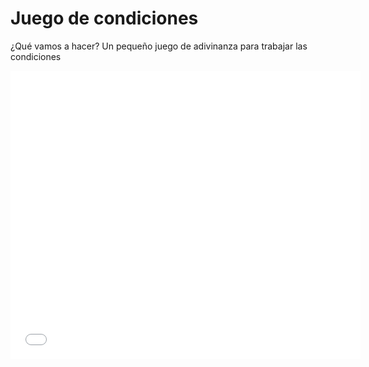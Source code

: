 
# Juego de condiciones

¿Qué vamos a hacer? Un pequeño juego de adivinanza para trabajar las condiciones

<iframe width="560" height="461" src="//www.youtube.com/embed/0XZw85tDlQU" frameborder="0"></iframe>

